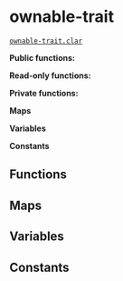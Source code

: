 # ownable-trait

[`ownable-trait.clar`](../contracts/traits/ownable-trait.clar)

**Public functions:**

**Read-only functions:**

**Private functions:**

**Maps**

**Variables**

**Constants**

## Functions

## Maps

## Variables

## Constants
